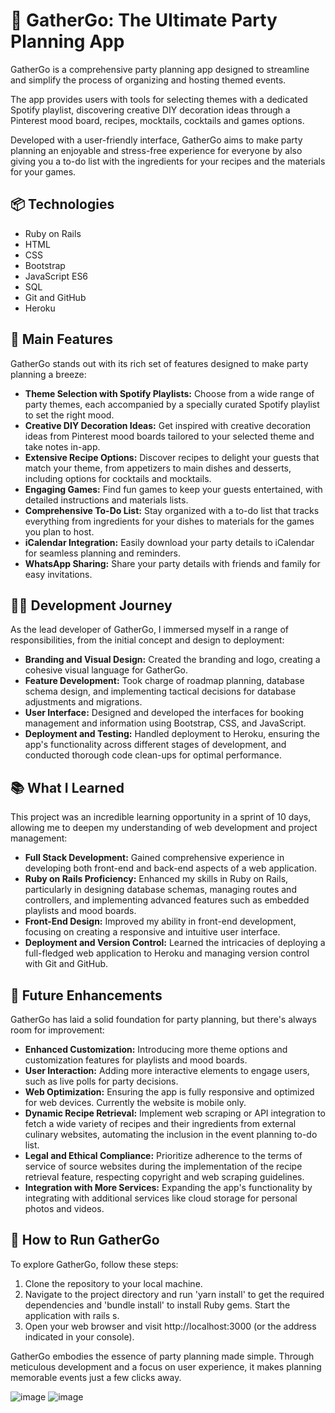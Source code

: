 # 🎉 GatherGo: The Ultimate Party Planning App

GatherGo is a comprehensive party planning app designed to streamline and simplify the process of organizing and hosting themed events.

The app provides users with tools for selecting themes with a dedicated Spotify playlist, discovering creative DIY decoration ideas through a Pinterest mood board, recipes, mocktails, cocktails and games options.

Developed with a user-friendly interface, GatherGo aims to make party planning an enjoyable and stress-free experience for everyone by also giving you a to-do list with the ingredients for your recipes and the materials for your games.

## 📦 Technologies

* Ruby on Rails
* HTML
* CSS
* Bootstrap
* JavaScript ES6
* SQL
* Git and GitHub
* Heroku

## 🦄 Main Features

GatherGo stands out with its rich set of features designed to make party planning a breeze:

* <b>Theme Selection with Spotify Playlists:</b> Choose from a wide range of party themes, each accompanied by a specially curated Spotify playlist to set the right mood.
* <b>Creative DIY Decoration Ideas:</b> Get inspired with creative decoration ideas from Pinterest mood boards tailored to your selected theme and take notes in-app.
* <b>Extensive Recipe Options:</b> Discover recipes to delight your guests that match your theme, from appetizers to main dishes and desserts, including options for cocktails and mocktails.
* <b>Engaging Games:</b> Find fun games to keep your guests entertained, with detailed instructions and materials lists.
* <b>Comprehensive To-Do List:</b> Stay organized with a to-do list that tracks everything from ingredients for your dishes to materials for the games you plan to host.
* <b>iCalendar Integration:</b> Easily download your party details to iCalendar for seamless planning and reminders.
* <b>WhatsApp Sharing:</b> Share your party details with friends and family for easy invitations.

## 👩‍💻 Development Journey

As the lead developer of GatherGo, I immersed myself in a range of responsibilities, from the initial concept and design to deployment:

* <b>Branding and Visual Design:</b> Created the branding and logo, creating a cohesive visual language for GatherGo.
* <b>Feature Development:</b> Took charge of roadmap planning, database schema design, and implementing tactical decisions for database adjustments and migrations.
* <b>User Interface:</b> Designed and developed the interfaces for booking management and information using Bootstrap, CSS, and JavaScript.
* <b>Deployment and Testing:</b> Handled deployment to Heroku, ensuring the app's functionality across different stages of development, and conducted thorough code clean-ups for optimal performance.

## 📚 What I Learned

This project was an incredible learning opportunity in a sprint of 10 days, allowing me to deepen my understanding of web development and project management:

* <b>Full Stack Development:</b> Gained comprehensive experience in developing both front-end and back-end aspects of a web application.
* <b>Ruby on Rails Proficiency:</b> Enhanced my skills in Ruby on Rails, particularly in designing database schemas, managing routes and controllers, and implementing advanced features such as embedded playlists and mood boards.
* <b>Front-End Design:</b> Improved my ability in front-end development, focusing on creating a responsive and intuitive user interface.
* <b>Deployment and Version Control:</b> Learned the intricacies of deploying a full-fledged web application to Heroku and managing version control with Git and GitHub.

## 💭 Future Enhancements

GatherGo has laid a solid foundation for party planning, but there's always room for improvement:

* <b>Enhanced Customization:</b> Introducing more theme options and customization features for playlists and mood boards.
* <b>User Interaction:</b> Adding more interactive elements to engage users, such as live polls for party decisions.
* <b>Web Optimization:</b> Ensuring the app is fully responsive and optimized for web devices. Currently the website is mobile only.
* <b>Dynamic Recipe Retrieval:</b> Implement web scraping or API integration to fetch a wide variety of recipes and their ingredients from external culinary websites, automating the inclusion in the event planning to-do list.
* <b>Legal and Ethical Compliance:</b> Prioritize adherence to the terms of service of source websites during the implementation of the recipe retrieval feature, respecting copyright and web scraping guidelines.
* <b>Integration with More Services:</b> Expanding the app's functionality by integrating with additional services like cloud storage for personal photos and videos.
  
## 🚦 How to Run GatherGo

To explore GatherGo, follow these steps:

1. Clone the repository to your local machine.
2. Navigate to the project directory and run 'yarn install' to get the required dependencies and 'bundle install' to install Ruby gems.
Start the application with rails s.
3. Open your web browser and visit http://localhost:3000 (or the address indicated in your console).

GatherGo embodies the essence of party planning made simple. Through meticulous development and a focus on user experience, it makes planning memorable events just a few clicks away.


![image](https://github.com/ineslucas/gather_go/assets/122114360/f16e0ffd-aaf2-4fbb-a0f4-f17b4e0daedb)
![image](https://github.com/ineslucas/gather_go/assets/122114360/19fb5b4f-587a-4636-bd32-bdaad7122da6)

